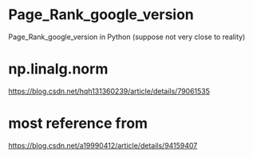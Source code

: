 # Page_Rank_google_version
Page_Rank_google_version in Python (suppose not very close to reality)

# np.linalg.norm
https://blog.csdn.net/hqh131360239/article/details/79061535

# most reference from
https://blog.csdn.net/a19990412/article/details/94159407

